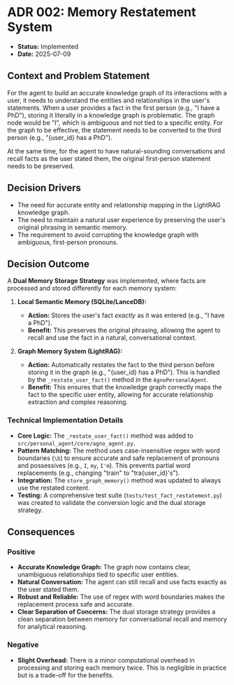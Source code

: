 # ADR 002: Memory Restatement System

*   **Status:** Implemented
*   **Date:** 2025-07-09

## Context and Problem Statement

For the agent to build an accurate knowledge graph of its interactions with a user, it needs to understand the entities and relationships in the user's statements. When a user provides a fact in the first person (e.g., "I have a PhD"), storing it literally in a knowledge graph is problematic. The graph node would be "I", which is ambiguous and not tied to a specific entity. For the graph to be effective, the statement needs to be converted to the third person (e.g., "{user_id} has a PhD").

At the same time, for the agent to have natural-sounding conversations and recall facts as the user stated them, the original first-person statement needs to be preserved.

## Decision Drivers

*   The need for accurate entity and relationship mapping in the LightRAG knowledge graph.
*   The need to maintain a natural user experience by preserving the user's original phrasing in semantic memory.
*   The requirement to avoid corrupting the knowledge graph with ambiguous, first-person pronouns.

## Decision Outcome

A **Dual Memory Storage Strategy** was implemented, where facts are processed and stored differently for each memory system:

1.  **Local Semantic Memory (SQLite/LanceDB):**
    *   **Action:** Stores the user's fact *exactly* as it was entered (e.g., "I have a PhD").
    *   **Benefit:** This preserves the original phrasing, allowing the agent to recall and use the fact in a natural, conversational context.

2.  **Graph Memory System (LightRAG):**
    *   **Action:** Automatically restates the fact to the third person before storing it in the graph (e.g., "{user_id} has a PhD"). This is handled by the `_restate_user_fact()` method in the `AgnoPersonalAgent`.
    *   **Benefit:** This ensures that the knowledge graph correctly maps the fact to the specific user entity, allowing for accurate relationship extraction and complex reasoning.

### Technical Implementation Details

*   **Core Logic:** The `_restate_user_fact()` method was added to `src/personal_agent/core/agno_agent.py`.
*   **Pattern Matching:** The method uses case-insensitive regex with word boundaries (`\b`) to ensure accurate and safe replacement of pronouns and possessives (e.g., `I`, `my`, `I'm`). This prevents partial word replacements (e.g., changing "train" to "tra{user_id}'s").
*   **Integration:** The `store_graph_memory()` method was updated to always use the restated content.
*   **Testing:** A comprehensive test suite (`tests/test_fact_restatement.py`) was created to validate the conversion logic and the dual storage strategy.

## Consequences

### Positive

*   **Accurate Knowledge Graph:** The graph now contains clear, unambiguous relationships tied to specific user entities.
*   **Natural Conversation:** The agent can still recall and use facts exactly as the user stated them.
*   **Robust and Reliable:** The use of regex with word boundaries makes the replacement process safe and accurate.
*   **Clear Separation of Concerns:** The dual storage strategy provides a clean separation between memory for conversational recall and memory for analytical reasoning.

### Negative

*   **Slight Overhead:** There is a minor computational overhead in processing and storing each memory twice. This is negligible in practice but is a trade-off for the benefits.
